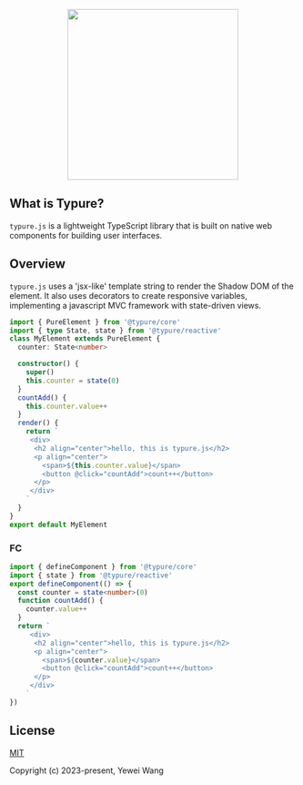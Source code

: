 <p align="center"><img width="300" src="https://github.com/wangyewei/Typurejs/assets/49926816/945db725-282b-440e-9202-8bb715a12c63" /></p>

## What is Typure?

`typure.js` is a lightweight TypeScript library that is built on native web components for building user interfaces.

## Overview

`typure.js` uses a 'jsx-like' template string to render the Shadow DOM of the element. It also uses decorators to create responsive variables, implementing a javascript MVC framework with state-driven views.

```typescript
import { PureElement } from '@typure/core'
import { type State, state } from '@typure/reactive'
class MyElement extends PureElement {
  counter: State<number>

  constructor() {
    super()
    this.counter = state(0)
  }
  countAdd() {
    this.counter.value++
  }
  render() {
    return `
     <div>
      <h2 align="center">hello, this is typure.js</h2>
      <p align="center">
        <span>${this.counter.value}</span>
        <button @click="countAdd">count++</button>
      </p>
     </div>
    `
  }
}
export default MyElement
```

### FC

```typescript
import { defineComponent } from '@typure/core'
import { state } from '@typure/reactive'
export defineComponent(() => {
  const counter = state<number>(0)
  function countAdd() {
    counter.value++
  }
  return `
     <div>
      <h2 align="center">hello, this is typure.js</h2>
      <p align="center">
        <span>${counter.value}</span>
        <button @click="countAdd">count++</button>
      </p>
     </div>
    `
})
```

## License

[MIT](https://opensource.org/licenses/MIT)

Copyright (c) 2023-present, Yewei Wang
